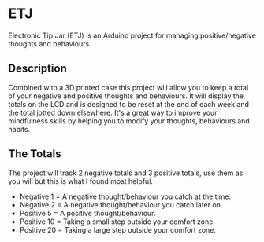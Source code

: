 # ETJ
Electronic Tip Jar (ETJ) is an Arduino project for managing positive/negative thoughts and behaviours.

## Description
Combined with a 3D printed case this project will allow you to keep a total of your negative and positive thoughts and behaviours. It will display the totals on the LCD and is designed to be reset at the end of each week and the total jotted down elsewhere. It's a great way to improve your mindfulness skills by helping you to modify your thoughts, behaviours and habits.

## The Totals
The project will track 2 negative totals and 3 positive totals, use them as you will but this is what I found most helpful.
 - Negative  1  =  A negative thought/behaviour you catch at the time.
 - Negative  2  =  A negative thought/behaviour you catch later on.
 - Positive  5  =  A positive thought/behaviour.
 - Positive 10  =  Taking a small step outside your comfort zone.
 - Positive 20  =  Taking a large step outside your comfort zone.
